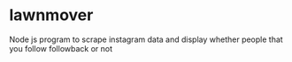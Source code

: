 # lawnmover
Node js program to scrape  instagram data and display whether people that you follow followback or not
